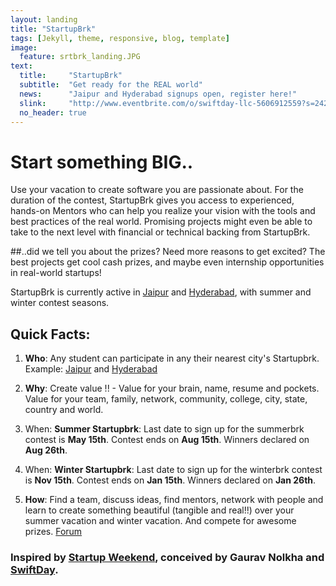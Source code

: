 ```yaml
---
layout: landing
title: "StartupBrk"
tags: [Jekyll, theme, responsive, blog, template]
image:
  feature: srtbrk_landing.JPG
text:
  title:     "StartupBrk"
  subtitle:  "Get ready for the REAL world"
  news:      "Jaipur and Hyderabad signups open, register here!"
  slink:     "http://www.eventbrite.com/o/swiftday-llc-5606912559?s=24250965"
  no_header: true
---
```

# Start something BIG..
Use your vacation to create software you are passionate about. For the duration of the contest, StartupBrk gives you access to experienced, hands-on Mentors who can help you realize your vision with the tools and best practices of the real world. Promising projects might even be able to take to the next level with financial or technical backing from StartupBrk.

##..did we tell you about the prizes?
Need more reasons to get excited? The best projects get cool cash prizes, and maybe even internship opportunities in real-world startups!

StartupBrk is currently active in [Jaipur](http://www.eventbrite.com/e/web-mobile-application-development-contest-startupbrk-jaipur-tickets-11298503127?aff=eorg) and [Hyderabad](http://www.eventbrite.com/e/web-mobile-application-development-contest-startupbrk-hyderabad-tickets-11328218005?aff=eorg), with summer and winter contest seasons.

## Quick Facts:
1. **Who**: Any student can participate in any their nearest city's Startupbrk. Example: [Jaipur](http://www.eventbrite.com/e/web-mobile-application-development-contest-startupbrk-jaipur-tickets-11298503127?aff=eorg) and [Hyderabad](http://www.eventbrite.com/e/web-mobile-application-development-contest-startupbrk-hyderabad-tickets-11328218005?aff=eorg)

2. **Why**: Create value !! - Value for your brain, name, resume and pockets. Value for your team, family, network, community, college, city, state, country and world. 

3. When: **Summer Startupbrk**: Last date to sign up for the summerbrk contest is **May 15th**. Contest ends on **Aug 15th**. Winners declared on **Aug 26th**. 

4. When: **Winter Startupbrk**: Last date to sign up for the winterbrk contest is **Nov 15th**. Contest ends on **Jan 15th**. Winners declared on **Jan 26th**.

4. **How**: Find a team, discuss ideas, find mentors, network with people and learn to create something beautiful (tangible and real!!) over your summer vacation and winter vacation. And compete for awesome prizes. [Forum](https://groups.google.com/d/forum/startupbrk)


### Inspired by [Startup Weekend](http://startupweekend.org/), conceived by Gaurav Nolkha and [SwiftDay](https://www.swiftday.com).
